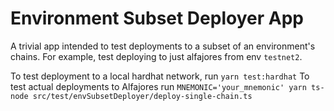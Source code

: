 # Environment Subset Deployer App

A trivial app intended to test deployments to a subset of an environment's chains.
For example, test deploying to just alfajores from env `testnet2`.

To test deployment to a local hardhat network, run `yarn test:hardhat`
To test actual deployments to Alfajores run `MNEMONIC='your_mnemonic' yarn ts-node src/test/envSubsetDeployer/deploy-single-chain.ts`
